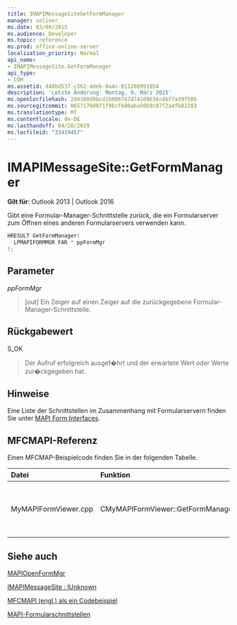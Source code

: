 ```yaml
---
title: IMAPIMessageSiteGetFormManager
manager: soliver
ms.date: 03/09/2015
ms.audience: Developer
ms.topic: reference
ms.prod: office-online-server
localization_priority: Normal
api_name:
- IMAPIMessageSite.GetFormManager
api_type:
- COM
ms.assetid: d48bd537-c562-4deb-8a4c-011208991054
description: 'Letzte Änderung: Montag, 9. März 2015'
ms.openlocfilehash: 2d4100d9bcd1b086747d742d9636c4bf7a39f50b
ms.sourcegitcommit: 8657170d071f9bcf680aba50b9c07f2a4fb82283
ms.translationtype: MT
ms.contentlocale: de-DE
ms.lasthandoff: 04/28/2019
ms.locfileid: "33419457"
---
```

# <a name="imapimessagesitegetformmanager"></a>IMAPIMessageSite::GetFormManager

  
  
**Gilt für**: Outlook 2013 | Outlook 2016 
  
Gibt eine Formular-Manager-Schnittstelle zurück, die ein Formularserver zum Öffnen eines anderen Formularservers verwenden kann.
  
```cpp
HRESULT GetFormManager(
  LPMAPIFORMMGR FAR * ppFormMgr
);
```

## <a name="parameters"></a>Parameter

 _ppFormMgr_
  
> [out] Ein Zeiger auf einen Zeiger auf die zurückgegebene Formular-Manager-Schnittstelle.
    
## <a name="return-value"></a>Rückgabewert

S_OK 
  
> Der Aufruf erfolgreich ausgef�hrt und der erwartete Wert oder Werte zur�ckgegeben hat.
    
## <a name="remarks"></a>Hinweise

Eine Liste der Schnittstellen im Zusammenhang mit Formularservern finden Sie unter [MAPI Form Interfaces](mapi-form-interfaces.md).
  
## <a name="mfcmapi-reference"></a>MFCMAPI-Referenz

Einen MFCMAP-Beispielcode finden Sie in der folgenden Tabelle.
  
|**Datei**|**Funktion**|**Comment**|
|:-----|:-----|:-----|
|MyMAPIFormViewer.cpp  <br/> |CMyMAPIFormViewer::GetFormManager  <br/> |MFCMAPI verwendet die **IMAPIMessageSite::GetFormManager-Methode** zum Aufrufen von [MAPIOpenFormMgr](mapiopenformmgr.md) und zum Zurückgeben der Ergebnisse dieses Aufrufs.  <br/> |
   
## <a name="see-also"></a>Siehe auch



[MAPIOpenFormMgr](mapiopenformmgr.md)
  
[IMAPIMessageSite : IUnknown](imapimessagesiteiunknown.md)


[MFCMAPI (engl.) als ein Codebeispiel](mfcmapi-as-a-code-sample.md)
  
[MAPI-Formularschnittstellen](mapi-form-interfaces.md)

